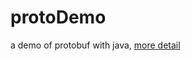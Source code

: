 # protoDemo
a demo of protobuf with java, [more detail](http://zhuliangliang.me/2015/01/12/protobuf_in_java/)
